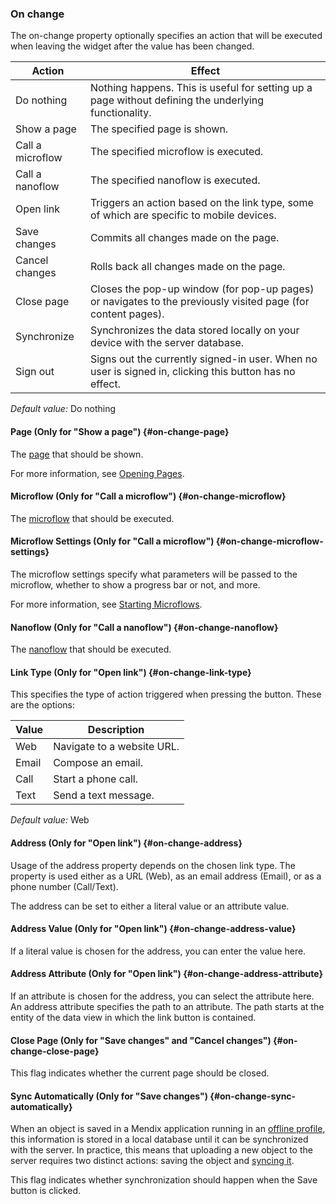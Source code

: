 ### On change

The on-change property optionally specifies an action that will be executed when leaving the widget after the value has been changed.

| Action | Effect |
| --- | --- |
| Do nothing | Nothing happens. This is useful for setting up a page without defining the underlying functionality. |
| Show a page | The specified page is shown. |
| Call a microflow | The specified microflow is executed. |
| Call a nanoflow | The specified nanoflow is executed. |
| Open link | Triggers an action based on the link type, some of which are specific to mobile devices. |
| Save changes | Commits all changes made on the page.  |
| Cancel changes | Rolls back all changes made on the page. |
| Close page | Closes the pop-up window (for pop-up pages) or navigates to the previously visited page (for content pages). |
| Synchronize | Synchronizes the data stored locally on your device with the server database. |
| Sign out | Signs out the currently signed-in user. When no user is signed in, clicking this button has no effect. |

*Default value:* Do nothing

#### Page (Only for "Show a page") {#on-change-page}

The [page](/refguide7/page/) that should be shown.

For more information, see [Opening Pages](/refguide7/opening-pages/).

#### Microflow (Only for "Call a microflow") {#on-change-microflow}

The [microflow](/refguide7/microflow/) that should be executed.

#### Microflow Settings (Only for "Call a microflow") {#on-change-microflow-settings}

The microflow settings specify what parameters will be passed to the microflow, whether to show a progress bar or not, and more.

For more information, see [Starting Microflows](/refguide7/starting-microflows/).

#### Nanoflow (Only for "Call a nanoflow") {#on-change-nanoflow}

The [nanoflow](/refguide7/nanoflow/) that should be executed.

#### Link Type (Only for "Open link") {#on-change-link-type}

This specifies the type of action triggered when pressing the button. These are the options:

| Value | Description |
| --- | --- |
| Web | Navigate to a website URL. |
| Email | Compose an email. |
| Call | Start a phone call. |
| Text | Send a text message. |

*Default value:* Web

#### Address (Only for "Open link") {#on-change-address}

Usage of the address property depends on the chosen link type. The property is used either as a URL (Web), as an email address (Email), or as a phone number (Call/Text).

The address can be set to either a literal value or an attribute value.

#### Address Value (Only for "Open link") {#on-change-address-value}

If a literal value is chosen for the address, you can enter the value here.

#### Address Attribute (Only for "Open link") {#on-change-address-attribute}

If an attribute is chosen for the address, you can select the attribute here. An address attribute specifies the path to an attribute. The path starts at the entity of the data view in which the link button is contained.

#### Close Page (Only for "Save changes" and "Cancel changes") {#on-change-close-page}

This flag indicates whether the current page should be closed.

#### Sync Automatically (Only for "Save changes") {#on-change-sync-automatically}

When an object is saved in a Mendix application running in an [offline profile](/refguide7/hybrid-phone-profile/), this information is stored in a local database until it can be synchronized with the server. In practice, this means that uploading a new object to the server requires two distinct actions: saving the object and [syncing it](/refguide7/offline/#synchronization).

This flag indicates whether synchronization should happen when the Save button is clicked.
